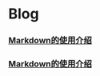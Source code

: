 # Blog
### [Markdown的使用介绍](https://github.com/yahayw/Blog/blob/master/Markdown%E8%AF%AD%E8%A8%80%E4%BD%BF%E7%94%A8.md)
### [Markdown的使用介绍](Markdown%E8%AF%AD%E8%A8%80%E4%BD%BF%E7%94%A8.md)
